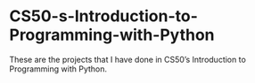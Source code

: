 # CS50-s-Introduction-to-Programming-with-Python

These are the projects that I have done in CS50’s Introduction to Programming with Python.
